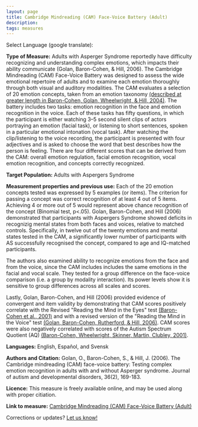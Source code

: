 ```yaml
---
layout: page
title: Cambridge Mindreading (CAM) Face-Voice Battery (Adult)
description:
tags: measures
---
```


Select Language (google translate):  

<div id="google_translate_element"></div><script type="text/javascript">
function googleTranslateElementInit() {
  new google.translate.TranslateElement({pageLanguage: 'en', layout: google.translate.TranslateElement.InlineLayout.SIMPLE, gaTrack: true, gaId: 'UA-64320648-1'}, 'google_translate_element');
}
</script><script type="text/javascript" src="//translate.google.com/translate_a/element.js?cb=googleTranslateElementInit"></script>  

**Type of Measure:**  Adults with Asperger Syndrome reportedly have difficulty recognizing and understanding complex emotions, which impacts their ability communicate (Golan, Baron-Cohen, & Hill, 2006). The Cambridge Mindreading (CAM) Face-Voice Battery was designed to assess the wide emotional repertoire of adults and to examine each emotion thoroughly through both visual and auditory modalities. The CAM evaluates a selection of 20 emotion concepts, taken from an emotion taxonomy [(described at greater length in Baron-Cohen, Golan, Wheelwright, & Hill, 2004)](http://www.jkp.com/uk/mindreading/mainfeatures/). The battery includes two tasks: emotion recognition in the face and emotion recognition in the voice. Each of these tasks has fifty questions, in which the participant is either watching 3–5 second silent clips of actors portraying an emotion (facial task), or listening to short sentences, spoken in a particular emotional intonation (vocal task). After watching the clip/listening to the voice recording, the participant is presented with four adjectives and is asked to choose the word that best describes how the person is feeling. There are four different scores that can be derived from the CAM: overall emotion regulation, facial emotion recognition, vocal emotion recognition, and concepts correctly recognized.     

**Target Population:** Adults with Aspergers Syndrome

**Measurement properties and previous use:** Each of the 20 emotion concepts tested was expressed by 5 examples (or items). The criterion for passing a concept was correct recognition of at least 4 out of 5 items. Achieving 4 or more out of 5 would represent above chance recognition of the concept (Binomial test, p<.05). Golan, Baron-Cohen, and Hill (2006) demonstrated that participants with Aspergers Syndrome showed deficits in recognizig mental states from both faces and voices, relative to matched controls. Specifically, in twelve out of the twenty emotions and mental states tested in the CAM, a significantly lower number of participants with AS successfully recognised the concept, compared to age and IQ-matched participants.

The authors also examined ability to recognize emotions from the face and from the voice, since the CAM includes includes the same emotions in the facial and vocal scale. They tested for a group difference on the face-voice comparison (i.e. a group by modality interaction). Its power levels show it is sensitive to group differences across all scales and scores.

Lastly, Golan, Baron-Cohen, and Hill (2006) provided evidence of convergent and item validity by demonstrating that CAM scores positively correlate with the Revised "Reading the Mind in the Eyes" test [(Baron-Cohen et al., 2001)](http://link.springer.com/article/10.1023/A:1005653411471) and with a revised version of the "Reading the Mind in the Voice" test [(Golan, Baron-Cohen, Rutherford, & Hill, 2006)](http://link.springer.com/article/10.1007/s10803-006-0252-5). CAM scores were also negatively correlated with scores of the Autism Spectrum Quotient (AQ) [(Baron-Cohen, Wheelwright, Skinner, Martin, Clubley, 2001)](http://link.springer.com/article/10.1023/A:1005653411471). 

**Languages:** English, Español, and Svensk 

**Authors and Citation:** Golan, O., Baron-Cohen, S., & Hill, J. (2006). The Cambridge mindreading (CAM) face-voice battery: Testing complex emotion recognition in adults with and without Asperger syndrome. Journal of autism and developmental disorders, 36(2), 169-183.

**Licence:** This measure is freely available online, and may be used along with proper citiation.

**Link to measure:** [Cambridge Mindreading (CAM) Face-Voice Battery (Adult)](https://www.autismresearchcentre.com/arc_tests/) 

Corrections or updates? [Let us know!](http://disabilitymeasures.org/contact)
